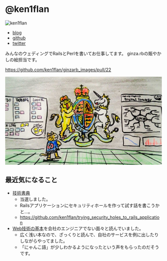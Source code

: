 # @ken1flan

![ken1flan](https://gravatar.com/avatar/6d5dbb7f4489227b5e85860f37bceb52?s=120)

- [blog](https://www.tumblr.com/blog/ken1flan)
- [github](https://github.com/ken1flan)
- [twitter](https://twitter.com/ken1flan)

みんなのウェディングでRailsとPerlを書いてお仕事してます。
ginza.rbの賑やかしの絵担当です。

https://github.com/ken1flan/ginzarb_images/pull/22

![pic](https://raw.githubusercontent.com/ken1flan/ginzarb_images/master/68th.jpg)

## 最近気になること
- [技術書典](https://techbookfest.org/)
  - 当選しました。
  - Railsアプリケーションにセキュリティホールを作って試す話を書こうかと…。
  - https://github.com/ken1flan/trying_security_holes_to_rails_application
- [Web技術の基本](https://www.amazon.co.jp/dp/4797388811)を会社のエンジニアでない面々と読んでいました。
  - 広く浅い本なので、ざっくりと読んで、自社のサービスを例に出したりしながらやってました。
  - 「にゃんこ語」が少しわかるようになったという声をもらったのだそうです。
